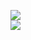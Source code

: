 [![](https://img.shields.io/badge/Made%20With-Github%20Spray-lightgrey.svg?style=for-the-badge&logo=github)](https://github.com/Annihil/github-spray#5129)  
[![](https://i.imgur.com/2DrTn0Z.gif)](https://github.com/Annihil/github-spray)